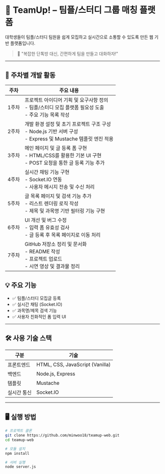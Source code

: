 # 🧩 TeamUp! – 팀플/스터디 그룹 매칭 플랫폼

대학생들이 팀플/스터디 팀원을 쉽게 모집하고 실시간으로 소통할 수 있도록 만든 웹 기반 플랫폼입니다.

> 🚀 "복잡한 단톡방 대신, 간편하게 팀을 만들고 대화하자!"

---

## 📅 주차별 개발 활동

| 주차 | 주요 내용 |
|------|-----------|
| 1주차 | 프로젝트 아이디어 기획 및 요구사항 정의<br>- 팀플/스터디 모집 플랫폼 필요성 도출<br>- 주요 기능 목록 작성 |
| 2주차 | 개발 환경 설정 및 초기 프로젝트 구조 구성<br>- Node.js 기반 서버 구성<br>- Express 및 Mustache 템플릿 엔진 적용 |
| 3주차 | 메인 페이지 및 글 등록 폼 구현<br>- HTML/CSS를 활용한 기본 UI 구현<br>- POST 요청을 통한 글 등록 기능 추가 |
| 4주차 | 실시간 채팅 기능 구현<br>- Socket.IO 연동<br>- 사용자 메시지 전송 및 수신 처리 |
| 5주차 | 글 목록 페이지 및 검색 기능 추가<br>- 리스트 렌더링 로직 작성<br>- 제목 및 과목명 기반 필터링 기능 구현 |
| 6주차 | UI 개선 및 버그 수정<br>- 입력 폼 유효성 검사<br>- 글 등록 후 목록 페이지로 이동 처리 |
| 7주차 | GitHub 저장소 정리 및 문서화<br>- README 작성<br>- 프로젝트 업로드<br>- 시연 영상 및 결과물 정리 |



## 💡 주요 기능

- ✅ 팀플/스터디 모집글 등록
- ✅ 실시간 채팅 (Socket.IO)
- ✅ 과목명/제목 검색 기능
- ✅ 사용자 친화적인 폼 입력 UI

---

## 🛠 사용 기술 스택

| 구분       | 기술 |
|------------|------|
| 프론트엔드 | HTML, CSS, JavaScript (Vanilla) |
| 백엔드     | Node.js, Express |
| 템플릿     | Mustache |
| 실시간 통신| Socket.IO |

---

## 🖥 실행 방법

```bash
# 프로젝트 클론
git clone https://github.com/minwoo18/teamup-web.git
cd teamup-web

# 모듈 설치
npm install

# 서버 실행
node server.js

